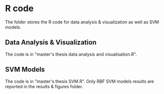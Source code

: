 # R code
The folder stores the R code for data analysis & visualization as well as SVM models.

## Data Analysis & Visualization
The code is in "master's thesis data analysis and visualisation.R".

## SVM Models
The code is in "master's thesis SVM.R". Only RBF SVM models results are reported in the results & figures folder.
